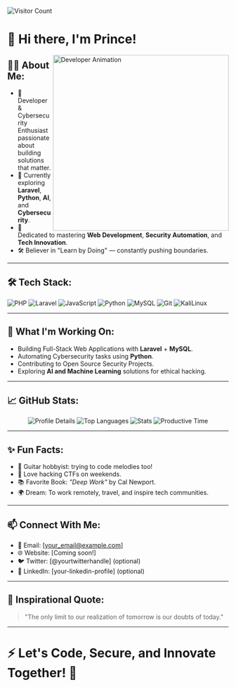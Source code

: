 ![Visitor Count](https://komarev.com/ghpvc/?username=prince1604&color=blueviolet&style=flat-square)

# 👋 Hi there, I'm Prince!

<img align="right" alt="Developer Animation" width="400" src="https://cdn.dribbble.com/users/1162077/screenshots/3848914/programmer.gif">

## 🧑‍💻 About Me:
- 🎯 Developer & Cybersecurity Enthusiast passionate about building solutions that matter.
- 🌱 Currently exploring **Laravel**, **Python**, **AI**, and **Cybersecurity**.
- 💬 Dedicated to mastering **Web Development**, **Security Automation**, and **Tech Innovation**.
- 🛠️ Believer in "Learn by Doing" — constantly pushing boundaries.

---

## 🛠️ Tech Stack:
![PHP](https://img.shields.io/badge/-PHP-777BB4?style=flat-square&logo=php&logoColor=white)
![Laravel](https://img.shields.io/badge/-Laravel-FF2D20?style=flat-square&logo=laravel&logoColor=white)
![JavaScript](https://img.shields.io/badge/-JavaScript-F7DF1E?style=flat-square&logo=javascript&logoColor=black)
![Python](https://img.shields.io/badge/-Python-3776AB?style=flat-square&logo=python&logoColor=white)
![MySQL](https://img.shields.io/badge/-MySQL-4479A1?style=flat-square&logo=mysql&logoColor=white)
![Git](https://img.shields.io/badge/-Git-F05032?style=flat-square&logo=git&logoColor=white)
![KaliLinux](https://img.shields.io/badge/-KaliLinux-557C8B?style=flat-square&logo=kali-linux&logoColor=white)

---

## 🚀 What I'm Working On:
- Building Full-Stack Web Applications with **Laravel** + **MySQL**.
- Automating Cybersecurity tasks using **Python**.
- Contributing to Open Source Security Projects.
- Exploring **AI and Machine Learning** solutions for ethical hacking.

---

## 📈 GitHub Stats:

<div align="center">
  
  <img src="https://github-profile-summary-cards.vercel.app/api/cards/profile-details?username=prince1604&theme=radical" alt="Profile Details" />
  
  <img src="https://github-profile-summary-cards.vercel.app/api/cards/repos-per-language?username=prince1604&theme=radical" alt="Top Languages" />
  
  <img src="https://github-profile-summary-cards.vercel.app/api/cards/stats?username=prince1604&theme=radical" alt="Stats" />
  
  <img src="https://github-profile-summary-cards.vercel.app/api/cards/productive-time?username=prince1604&theme=radical&utcOffset=8" alt="Productive Time" />
  
</div>

---

## ✨ Fun Facts:
- 🎸 Guitar hobbyist: trying to code melodies too!
- 🧠 Love hacking CTFs on weekends.
- 📚 Favorite Book: *"Deep Work"* by Cal Newport.
- 🌍 Dream: To work remotely, travel, and inspire tech communities.

---

## 📫 Connect With Me:
- 📧 Email: [your_email@example.com]
- 🌐 Website: [Coming soon!]
- 🐦 Twitter: [@yourtwitterhandle] (optional)
- 💼 LinkedIn: [your-linkedin-profile] (optional)

---

## 💬 Inspirational Quote:
> "The only limit to our realization of tomorrow is our doubts of today."

---

# ⚡ Let's Code, Secure, and Innovate Together! 🚀
